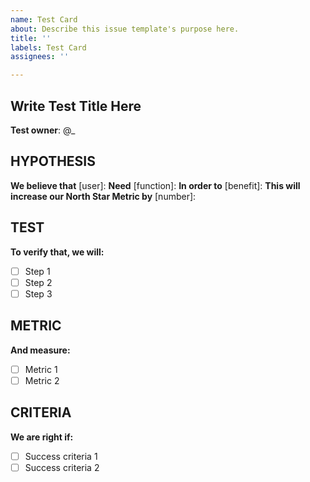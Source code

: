 ```yaml
---
name: Test Card
about: Describe this issue template's purpose here.
title: ''
labels: Test Card
assignees: ''

---
```


## Write Test Title Here
**Test owner**: @_

## HYPOTHESIS
**We believe that** [user]: 
**Need** [function]: 
**In order to** [benefit]: 
**This will increase our North Star Metric by** [number]: 

## TEST
**To verify that, we will:**
- [ ] Step 1
- [ ] Step 2
- [ ] Step 3

## METRIC
**And measure:**
- [ ] Metric 1
- [ ] Metric 2

## CRITERIA
**We are right if:**
- [ ] Success criteria 1
- [ ] Success criteria 2
